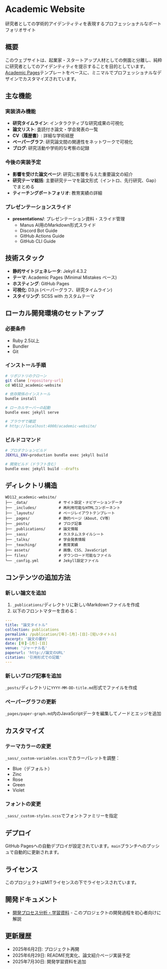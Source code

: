 # Academic Website

研究者としての学術的アイデンティティを表現するプロフェッショナルなポートフォリオサイト

## 概要

このウェブサイトは、起業家・スタートアップ人材としての側面と分離し、純粋に研究者としてのアイデンティティを提示することを目的としています。[Academic Pages](https://academicpages.github.io/)テンプレートをベースに、ミニマルでプロフェッショナルなデザインでカスタマイズされています。

## 主な機能

### 実装済み機能
- **研究タイムライン**: インタラクティブな研究成果の可視化
- **論文リスト**: 査読付き論文・学会発表の一覧
- **CV（履歴書）**: 詳細な学術経歴
- **ペーパーグラフ**: 研究論文間の関連性をネットワークで可視化
- **ブログ**: 研究活動や学術的な考察の記録

### 今後の実装予定
- **影響を受けた論文ページ**: 研究に影響を与えた重要論文の紹介
- **研究テーマ総括**: 主要研究テーマを論文形式（イントロ、先行研究、Gap）でまとめる
- **ティーチングポートフォリオ**: 教育実績の詳細

### プレゼンテーションスライド
- **presentations/**: プレゼンテーション資料・スライド管理
  - Manus AI用のMarkdown形式スライド
  - Discord Bot Guide
  - GitHub Actions Guide  
  - GitHub CLI Guide

## 技術スタック

- **静的サイトジェネレータ**: Jekyll 4.3.2
- **テーマ**: Academic Pages (Minimal Mistakes ベース)
- **ホスティング**: GitHub Pages
- **可視化**: D3.js (ペーパーグラフ、研究タイムライン)
- **スタイリング**: SCSS with カスタムテーマ

## ローカル開発環境のセットアップ

### 必要条件
- Ruby 2.5以上
- Bundler
- Git

### インストール手順

```bash
# リポジトリのクローン
git clone [repository-url]
cd WD112_academic-website

# 依存関係のインストール
bundle install

# ローカルサーバーの起動
bundle exec jekyll serve

# ブラウザで確認
# http://localhost:4000/academic-website/
```

### ビルドコマンド

```bash
# プロダクションビルド
JEKYLL_ENV=production bundle exec jekyll build

# 開発ビルド（ドラフト含む）
bundle exec jekyll build --drafts
```

## ディレクトリ構造

```
WD112_academic-website/
├── _data/              # サイト設定・ナビゲーションデータ
├── _includes/          # 再利用可能なHTMLコンポーネント
├── _layouts/           # ページレイアウトテンプレート
├── _pages/             # 静的ページ（About、CV等）
├── _posts/             # ブログ記事
├── _publications/      # 論文情報
├── _sass/              # カスタムスタイルシート
├── _talks/             # 学会発表情報
├── _teaching/          # 教育実績
├── assets/             # 画像、CSS、JavaScript
├── files/              # ダウンロード可能なファイル
└── _config.yml         # Jekyll設定ファイル
```

## コンテンツの追加方法

### 新しい論文を追加
1. `_publications/`ディレクトリに新しいMarkdownファイルを作成
2. 以下のフロントマターを含める：

```yaml
---
title: "論文タイトル"
collection: publications
permalink: /publication/[年]-[月]-[日]-[短いタイトル]
excerpt: '論文の要約'
date: [年]-[月]-[日]
venue: 'ジャーナル名'
paperurl: 'http://論文のURL'
citation: '引用形式での記載'
---
```

### 新しいブログ記事を追加
`_posts/`ディレクトリに`YYYY-MM-DD-title.md`形式でファイルを作成

### ペーパーグラフの更新
`_pages/paper-graph.md`内のJavaScriptデータを編集してノードとエッジを追加

## カスタマイズ

### テーマカラーの変更
`_sass/_custom-variables.scss`でカラーパレットを調整：
- Blue（デフォルト）
- Zinc
- Rose
- Green
- Violet

### フォントの変更
`_sass/_custom-styles.scss`でフォントファミリーを指定

## デプロイ

GitHub Pagesへの自動デプロイが設定されています。`main`ブランチへのプッシュで自動的に更新されます。

## ライセンス

このプロジェクトはMITライセンスの下でライセンスされています。

## 開発ドキュメント

- [開発プロセス分析・学習資料](docs/learning/LEARNING_01_開発プロセス分析_改良版.md) - このプロジェクトの開発過程を初心者向けに解説

## 更新履歴

- 2025年6月2日: プロジェクト再開
- 2025年6月29日: README充実化、論文紹介ページ実装予定
- 2025年7月30日: 開発学習資料を追加
 
